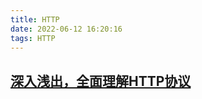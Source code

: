 ```yaml
---
title: HTTP
date: 2022-06-12 16:20:16
tags: HTTP
---
```



## [深入浅出，全面理解HTTP协议](http://www.52im.net/forum.php?mod=viewthread&tid=1677&highlight=HTTP)
